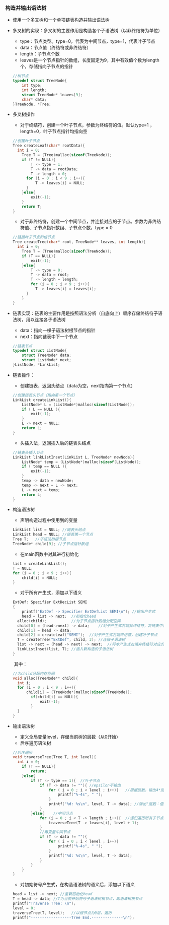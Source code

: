 ### 构造并输出语法树

- 使用一个多叉树和一个单项链表构造并输出语法树

- 多叉树的实现：多叉树的主要作用是构造各个子语法树（以非终结符为单位）

  - type：节点类型。type=0，代表为中间节点，type=1，代表叶子节点
  - data：节点值（终结符或非终结符）
  - length：子节点个数
  - leaves是一个节点指针的数组，长度固定为9，其中有效值个数为length个，存储指向子节点的指针

  ~~~C
  //树节点
  typedef struct TreeNode{
      int type;
      int length;
      struct TreeNode* leaves[9];
      char* data;
  }TreeNode, *Tree;
  ~~~

- 多叉树操作

  - 对于终结符，创建一个叶子节点，参数为终结符的值。默认type=1 ，length=0，叶子节点指针均指向空

  ~~~C
  //创建叶子节点
  Tree createLeaf(char* rootData){
  	int i = 0;
      Tree T = (Tree)malloc(sizeof(TreeNode));
      if (T != NULL){
          T -> type = 1;
          T -> data = rootData;
          T -> length = 0;
  		for (i = 0 ; i < 9 ; i++){
  			T -> leaves[i] = NULL;		
  		}
      }else{
          exit(-1);
      }
      return T;
  }
  ~~~

  - 对于非终结符，创建一个中间节点，并连接对应的子节点。参数为非终结符值、子节点指针数组、子节点个数，type = 0

  ~~~C
  //链接叶子节点和根节点
  Tree createTree(char* root, TreeNode** leaves, int length){
  	int i = 0;
      Tree T = (Tree)malloc(sizeof(TreeNode));
      if (T == NULL){
          exit(-1);
      }else{
          T -> type = 0;
          T -> data = root;
          T -> length = length;
          for (i = 0 ; i < 9 ; i++){
  			T -> leaves[i] = leaves[i];
  		}
      }
  }
  ~~~

- 链表实现：链表的主要作用是按照语法分析（自底向上）顺序存储终结符子语法树，用以连接各子语法树

  - data：指向一棵子语法树根节点的指针
  - next：指向链表中下一个节点

  ~~~C
  //链表节点
  typedef struct ListNode{
      struct TreeNode* data;
      struct ListNode* next;
  }ListNode, *LinkList;
  ~~~

- 链表操作：

  - 创建链表，返回头结点（data为空，next指向第一个节点）

  ~~~C
  //创建链表头节点（指向第一个节点）
  LinkList createLinkList(){
      ListNode* L = (ListNode*)malloc(sizeof(ListNode));
      if ( L == NULL ){
          exit(-1);
      }
      L -> next = NULL;
      return L;
  }
  ~~~

  - 头插入法，返回插入后的链表头结点

  ~~~C
  //链表头插入节点
  LinkList linkListInset(LinkList L, TreeNode* newNode){
      ListNode* temp = (ListNode*)malloc(sizeof(ListNode));
      if ( temp == NULL ){
          exit(-1);
      }
      temp -> data = newNode;
      temp -> next = L -> next;
      L -> next = temp;
      return L;
  }
  ~~~

- 构造语法树

  - 声明构造过程中使用到的变量

  ~~~C
  LinkList list = NULL; //链表头结点
  LinkList head = NULL; //链表第一个节点
  Tree T;	//子语法树根节点
  TreeNode* child[9]; //子节点指针数组
  ~~~

  - 在main函数中对其进行初始化

  ~~~c
  list = createLinkList();
  T = NULL;
  for (i = 0 ; i < 9 ; i++){
      child[i] = NULL;
  }
  ~~~

  - 对于所有产生式，添加以下语义

  ~~~C
  ExtDef: Specifier ExtDecList SEMI 
  {   
      printf("ExtDef -> Specifier ExtDefList SEMI\n"); //输出产生式
      head = list -> next;	//初始化head
   	alloc(child);			//为子节点指针数组分配空间
   	child[0] = (head->next) -> data;	//对于产生式右端非终结符，将链表中存储的子语法树根节点指针赋予它，先出现的非终结符在链表的后面
   	child[1] = head -> data;
   	child[2] = createLeaf("SEMI");	//对于产生式右端终结符，创建叶子节点
   	T = createTree("ExtDef", child, 3);	//连接子语法树
   	list -> next = (head -> next) -> next;	//将本产生式右端非终结符对应的子语法树从链表中移除
   	linkListInset(list, T);	//插入新构造的子语法树
  }
  ~~~

  ​		其中：

  ~~~C
  //为child分配内存空间
  void alloc(TreeNode** child){
  	int i;
  	for (i = 0 ; i < 9 ; i++){
  		child[i] = (TreeNode*)malloc(sizeof(TreeNode));
          if(child[i] == NULL){
              exit(-1);
          }
  	}
  }
  ~~~

- 输出语法树

  - 定义全局变量level，存储当前树的层数（从0开始）
  - 后序遍历语法树

  ~~~C
  //后序遍历
  void traverseTree(Tree T, int level){
  	int i = 0;
      if (T == NULL){
          return;
      }else{
          if (T -> type == 1){	//叶子节点
              if (T -> data != ""){	//epsilon不输出
                  for ( i = 0 ; i < level ; i++){	//根据层数，输出4*层数个空格
                      printf("%-4s", " ");
                  }
                  printf("%d: %s\n", level, T -> data);	//输出"层数：值"
              }
          }else{	//中间节点
              for (i = 0 ; i < T -> length ; i++){	//递归遍历所有子节点，层数+1
                  traverseTree(T -> leaves[i], level + 1);
              }
              //再变量中间节点
              if (T -> data != ""){
                  for ( i = 0 ; i < level ; i++){
                      printf("%-4s", " ");
                  }
                  printf("%d: %s\n", level, T -> data);
              }
          }
      } 
  }
  ~~~

  - 对初始符号产生式，在构造语法树的语义后，添加以下语义

  ~~~C
  head = list -> next; //重新初始化head
  T = head -> data;	//T为当前开始符号子语法树根节点，即语法树根节点
  printf("Traverse Tree: \n");
  level = 0;
  traverseTree(T, level);	//以根节点为0层，遍历
  printf("------------------Tree End.--------------\n"); 
  ~~~

  

